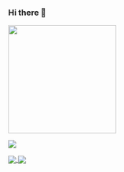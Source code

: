 ### Hi there 👋

<!--
**preston-56/preston-56** is a ✨ _special_ ✨ repository because its `README.md` (this file) appears on your GitHub profile.

Here are some ideas to get you started:

- 🔭 I’m currently working on ...
- 🌱 I’m currently learning ...
- 👯 I’m looking to collaborate on ...
- 🤔 I’m looking for help with ...
- 💬 Ask me about ...
- 📫 How to reach me: ...
- 😄 Pronouns: ...
- ⚡ Fun fact: ...
-->
<img src="https://media.giphy.com/media/26tn33aiTi1jkl6H6/giphy.gif" width="220"/>
</div>

<a href=""> <img align="center" src="https://github-readme-stats-sigma-five.vercel.app/api/top-langs/?username=preston-56&theme=react&line_height=40&hide=css"/> </a>


<a href="https://github.com/preston-56/github-readme-stats">
  <img align="center" src="https://github-readme-stats.vercel.app/api/pin/?username=preston-56&repo=github-readme-stats" />
</a>
<a href="https://github.com/preston-56/convoychat">
  <img align="center" src="https://github-readme-stats.vercel.app/api/pin/?username=preston-56&repo=convoychat" />
</a>


